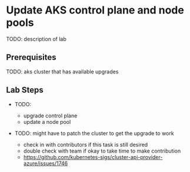 # Update AKS control plane and node pools

TODO: description of lab

## Prerequisites

TODO: aks cluster that has available upgrades

## Lab Steps

- TODO:
  - upgrade control plane
  - update a node pool

- TODO: might have to patch the cluster to get the upgrade to work
  - check in with contributors if this task is still desired
  - double check with team if okay to take time to make contribution
  - <https://github.com/kubernetes-sigs/cluster-api-provider-azure/issues/1746>
